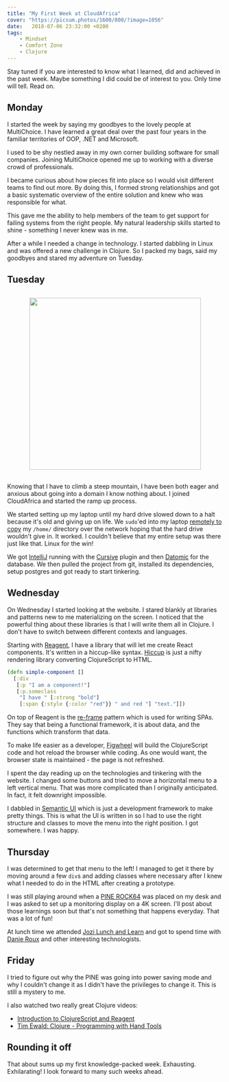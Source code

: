 ```yaml
---
title: "My First Week at CloudAfrica"
cover: "https://picsum.photos/1600/800/?image=1056"
date:   2018-07-06 23:32:00 +0200
tags:
    - Mindset
    - Comfort Zone
    - Clojure
---
```


Stay tuned if you are interested to know what I learned, did and achieved in the past week. Maybe something I did could be of interest to you. Only time will tell. Read on.

## Monday
I started the week by saying my goodbyes to the lovely people at MultiChoice. I have learned a great deal over the past four years in the familiar territories of OOP, .NET and Microsoft.

I used to be shy nestled away in my own corner building software for small companies. Joining MultiChoice opened me up to working with a diverse crowd of professionals.

I became curious about how pieces fit into place so I would visit different teams to find out more. By doing this, I formed strong relationships and got a basic systematic overview of the entire solution and knew who was responsible for what.

This gave me the ability to help members of the team to get support for failing systems from the right people. My natural leadership skills started to shine - something I never knew was in me.

After a while I needed a change in technology. I started dabbling in Linux and was offered a new challenge in Clojure. So I packed my bags, said my goodbyes and stared my adventure on Tuesday.

## Tuesday

<div style="text-align:center;margin:30px;">
    <a href="https://www.cloudafrica.net/" target="_blank" nofollow>
        <img src="/images/cloud-africa.svg" style="width:400px" />
    </a>
</div>

Knowing that I have to climb a steep mountain, I have been both eager and anxious about going into a domain I know nothing about. I joined CloudAfrica and started the ramp up process.

We started setting up my laptop until my hard drive slowed down to a halt because it's old and giving up on life. We `sudo`'ed into my laptop [remotely to copy](https://stackoverflow.com/questions/14928382/how-can-i-get-a-folder-from-remote-machine-to-local-machine) my `/home/` directory over the network hoping that the hard drive wouldn't give in. It worked. I couldn't believe that my entire setup was there just like that. Linux for the win!

We got [IntelliJ](https://www.jetbrains.com/idea/) running with the [Cursive](https://cursive-ide.com/) plugin and then [Datomic](https://www.datomic.com/) for the database. We then pulled the project from git, installed its dependencies, setup postgres and got ready to start tinkering.

## Wednesday
On Wednesday I started looking at the website. I stared blankly at libraries and patterns new to me materializing on the screen. I noticed that the powerful thing about these libraries is that I will write them all in Clojure. I don't have to switch between different contexts and languages.

Starting with [Reagent](http://reagent-project.github.io/), I have a library that will let me create React components. It's written in a hiccup-like syntax. [Hiccup](https://github.com/weavejester/hiccup) is just a nifty rendering library converting ClojureScript to HTML.

```clojure
(defn simple-component []
  [:div
   [:p "I am a component!"]
   [:p.someclass
    "I have " [:strong "bold"]
    [:span {:style {:color "red"}} " and red "] "text."]])
```

On top of Reagent is the [re-frame](https://github.com/Day8/re-frame) pattern which is used for writing SPAs. They say that being a functional framework, it is about data, and the functions which transform that data.

To make life easier as a developer, [Figwheel](https://github.com/bhauman/lein-figwheel) will build the ClojureScript code and hot reload the browser while coding. As one would want, the browser state is maintained - the page is not refreshed.

I spent the day reading up on the technologies and tinkering with the website. I changed some buttons and tried to move a horizontal menu to a left vertical menu. That was more complicated than I originally anticipated. In fact, it felt downright impossible.

I dabbled in [Semantic UI](https://semantic-ui.com/) which is just a development framework to make pretty things. This is what the UI is written in so I had to use the right structure and classes to move the menu into the right position. I got somewhere. I was happy.

## Thursday
I was determined to get that menu to the left! I managed to get it there by moving around a few `div`s and adding classes where necessary after I knew what I needed to do in the HTML after creating a prototype.

I was still playing around when a [PINE ROCK64](https://www.pine64.org/?page_id=7147) was placed on my desk and I was asked to set up a monitoring display on a 4K screen. I'll post about those learnings soon but that's not something that happens everyday. That was a lot of fun!

At lunch time we attended [Jozi Lunch and Learn](https://www.meetup.com/Jozi-Lunch-Learn/?_cookie-check=eIIf-oNRFC4BYyiX) and got to spend time with [Danie Roux](http://www.danieroux.com/) and other interesting technologists.

## Friday
I tried to figure out why the PINE was going into power saving mode and why I couldn't change it as I didn't have the privileges to change it. This is still a mystery to me.

I also watched two really great Clojure videos:

* [Introduction to ClojureScript and Reagent](https://www.youtube.com/watch?v=wq6ctyZBb0A)
* [Tim Ewald: Clojure - Programming with Hand Tools](https://www.youtube.com/watch?v=ShEez0JkOFw)

## Rounding it off
That about sums up my first knowledge-packed week. Exhausting. Exhilarating! I look forward to many such weeks ahead.